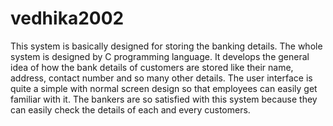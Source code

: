 # vedhika2002
This system is basically designed for storing the banking details. The whole system is designed by C programming language. It develops the general idea of how the bank details of customers are stored like their name, address, contact number and so many other details. The user interface is quite a simple with normal screen design so that employees can easily get familiar with it. The bankers are so satisfied with this system because they can easily check the details of each and every customers.
